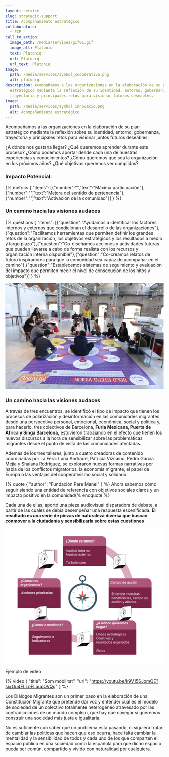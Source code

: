 ```yaml
---
layout: service
slug: strategic-support
title: Acompañamiento estratégico
collaborators:
  - ECF
call_to_action:
  image_path: /media/services/gif01.gif
  image_alt: Platoniq
  text: Platoniq
  url: Platoniq
  url_text: Platoniq
Image:
  path: /media/services/symbol_cooperativa.png
  alt: platoniq
description: Acompañamos a las organizaciones en la elaboración de su plan
  estratégico mediante la reflexión de su identidad, entorno, gobernanza,
  trayectoria y principales retos para visionar futuros deseables.
image:
  path: /media/services/symbol_innovacio.png
  alt: Acompañamiento estratégico
---
```

<!--StartFragment-->

Acompañamos a las organizaciones en la elaboración de su plan estratégico mediante la reflexión sobre su identidad, entorno, gobernanza, trayectoria y principales retos para visionar juntos futuros deseables.

¿A dónde nos gustaría llegar? ¿Qué queremos aprender durante este proceso? ¿Cómo podemos aportar desde cada una de nuestras experiencias y conocimientos? ¿Cómo queremos que sea la organización en los próximos años? ¿Qué objetivos queremos ver cumplidos?



### Impacto Potencial:

{% metrics { "items": [{"number":"","text":"Máxima participación"},{"number":"","text":"Mejora del sentido de pertenencia"},{"number":"","text":"Activación de la comunidad"}] } %}

### Un camino hacia las visiones audaces

{% questions { "items": [{"question":"Ayudamos a identificar los factores internos y externos que condicionan el desarrollo de las organizaciones"},{"question":"Facilitamos herramientas que permiten definir los grandes retos de la organización, los objetivos estratégicos y los resultados a medio y largo plazo"},{"question":"Co-diseñamos acciones y actividades futuras que pueden llevarse a cabo de forma realista con los recursos y organización interna disponible"},{"question":"Co-creamos relatos de futuro inspiradores para que la comunidad sea capaz de acompañar en el camino"},{"question":"Establecemos sistemas de seguimiento y evaluación del impacto que permiten medir el nivel de consecución de los hitos y objetivos"}] } %}

![Bold visions en Idea Camp](/media/idea_camp_2017_ii_0023.jpg "Bold Visions en Idea Camp")

### Un camino hacia las visiones audaces

A través de tres encuentros, se identificó el tipo de impacto que tienen los procesos de polarización y desinformación en las comunidades migrantes desde una perspectiva personal, emocional, económica, social y política y, para hacerlo, tres colectivos de Barcelona, **Furia Mexicana, Puerta de África y Singa Barcelona,** estuvieron trabajando en el efecto que tienen los nuevos discursos a la hora de sensibilizar sobre las problemáticas migrantes desde el punto de vista de las comunidades afectadas.

Además de los tres talleres, junto a cuatro creadoras de contenido coordinadas por La Fera: Luna Andrade, Patricia Vizcaíno, Pedro García Mejía y Shalana Rodríguez, se exploraron nuevas formas narrativas por habla de los conflictos migratorios, la economía migrante, el papel de Europa o las ventajas del cooperativismo social y solidario. 

{% quote { "author": "Fundación Pare Manel" } %} Ahora sabemos cómo seguir siendo una entidad de referencia con objetivos sociales claros y un impacto positivo en la comunidad{% endquote %}

Cada una de ellas, aportó una pieza audiovisual disparadora de debate, a partir de las cuales se debía desempeñar una respuesta escenificada. **El resultado es una serie de piezas de naturaleza diversa que buscan conmover a la ciudadanía y sensibilizarla sobre estas cuestiones**

![Acompañamiento Estratégico](/media/captura-de-pantalla-2024-07-31-a-las-10.34.50.png "Acompañamiento estratégico")

Ejemplo de vídeo

{% video { "title": "Som mobilitat", "url": "https://youtu.be/k9V156JomQE?si=Ou4FLLoFLaupOVQg" } %}

Los Diálogos Migrantes son un primer paso en la elaboración de una Constitución Migrante que pretende dar voz y entender cuál es el modelo de sociedad de un colectivo totalmente heterogéneo atravesado por las contradicciones de un mundo complejo, que hay que navegar si queremos construir una sociedad más justa e igualitaria.

No es suficiente con saber que un problema esta pasando, ni siquiera tratar de cambiar las políticas que hacen que eso ocurra, hace falta cambiar la mentalidad y la sensibilidad de todos y cada uno de los que comparten el espacio público en una sociedad como la española para que dicho espacio pueda ser común, compartido y vivido con naturalidad por cualquiera.

<!--EndFragment-->
